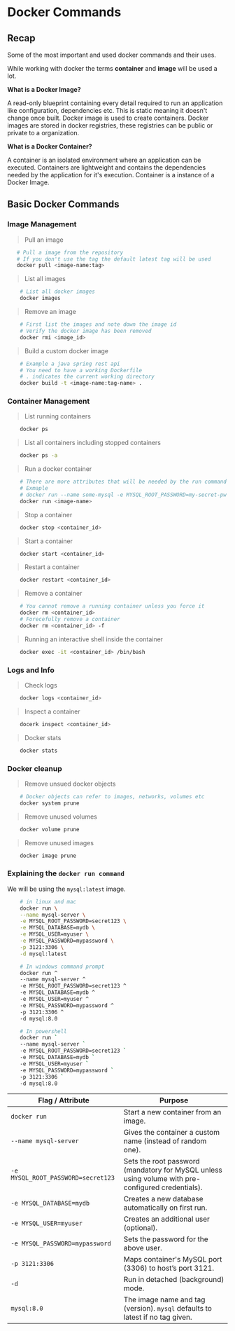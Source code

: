 # Docker Commands

## Recap

Some of the most important and used docker commands and their uses.

While working with docker the terms **container** and **image** will be used a lot.

**What is a Docker Image?**

A read-only blueprint containing every detail required to run an application like configuration, dependencies etc.
This is static meaning it doesn't change once built. Docker image is used to create containers. Docker images
are stored in docker registries, these registries can be public or private to a organization.

**What is a Docker Container?**

A container is an isolated environment where an application can be executed. Containers are lightweight
and contains the dependencies needed by the application for it's execution. Container is a instance of a
Docker Image.

## Basic Docker Commands

### Image Management

> Pull an image

 ```bash
    # Pull a image from the repository
    # If you don't use the tag the default latest tag will be used
    docker pull <image-name:tag>
 ```

> List all images

```bash
    # List all docker images
    docker images
```

> Remove an image

```bash
    # First list the images and note down the image id
    # Verify the docker image has been removed
    docker rmi <image_id>
```

> Build a custom docker image

```bash
    # Example a java spring rest api
    # You need to have a working Dockerfile
    # . indicates the current working directory
    docker build -t <image-name:tag-name> .
```

### Container Management

> List running containers

```bash
    docker ps
```

> List all containers including stopped containers

```bash
    docker ps -a
```

> Run a docker container

```bash
    # There are more attributes that will be needed by the run command
    # Exmaple
    # docker run --name some-mysql -e MYSQL_ROOT_PASSWORD=my-secret-pw -d mysql:latest
    docker run <image-name>
```

> Stop a container

```bash
    docker stop <container_id>
```

> Start a container

```bash
    docker start <container_id>
```

> Restart a container

```bash
    docker restart <container_id>
```

> Remove a container

```bash
    # You cannot remove a running container unless you force it
    docker rm <container_id>
    # Forecefully remove a container
    docker rm <container_id> -f
```

> Running an interactive shell inside the container

```bash
    docker exec -it <container_id> /bin/bash
```

### Logs and Info

> Check logs

```bash
    docker logs <container_id>
```

> Inspect a container

```bash
    docerk inspect <container_id>
```

> Docker stats

```bash
    docker stats
```

### Docker cleanup

> Remove unsued docker objects

```bash
    # Docker objects can refer to images, networks, volumes etc
    docker system prune
```

> Remove unused volumes

```bash
    docker volume prune
```

> Remove unused images

```bash
    docker image prune
```

### Explaining the `docker run command`

We will be using the `mysql:latest` image.

```bash
    # in linux and mac
    docker run \
    --name mysql-server \
    -e MYSQL_ROOT_PASSWORD=secret123 \
    -e MYSQL_DATABASE=mydb \
    -e MYSQL_USER=myuser \
    -e MYSQL_PASSWORD=mypassword \
    -p 3121:3306 \
    -d mysql:latest

    # In windows command prompt
    docker run ^
    --name mysql-server ^
    -e MYSQL_ROOT_PASSWORD=secret123 ^
    -e MYSQL_DATABASE=mydb ^
    -e MYSQL_USER=myuser ^
    -e MYSQL_PASSWORD=mypassword ^
    -p 3121:3306 ^
    -d mysql:8.0

    # In powershell
    docker run `
    --name mysql-server `
    -e MYSQL_ROOT_PASSWORD=secret123 `
    -e MYSQL_DATABASE=mydb `
    -e MYSQL_USER=myuser `
    -e MYSQL_PASSWORD=mypassword `
    -p 3121:3306 `
    -d mysql:8.0
```

| Flag / Attribute                   | Purpose                                                                                           |
| ---------------------------------- | ------------------------------------------------------------------------------------------------- |
| `docker run`                       | Start a new container from an image.                                                              |
| `--name mysql-server`              | Gives the container a custom name (instead of random one).                                        |
| `-e MYSQL_ROOT_PASSWORD=secret123` | Sets the root password (mandatory for MySQL unless using volume with pre-configured credentials). |
| `-e MYSQL_DATABASE=mydb`           | Creates a new database automatically on first run.                                                |
| `-e MYSQL_USER=myuser`             | Creates an additional user (optional).                                                            |
| `-e MYSQL_PASSWORD=mypassword`     | Sets the password for the above user.                                                             |
| `-p 3121:3306`                   | Maps container's MySQL port (3306) to host’s port 3121.                                           |
| `-d`                               | Run in detached (background) mode.                                                                |
| `mysql:8.0`                        | The image name and tag (version). `mysql` defaults to latest if no tag given.                     |
